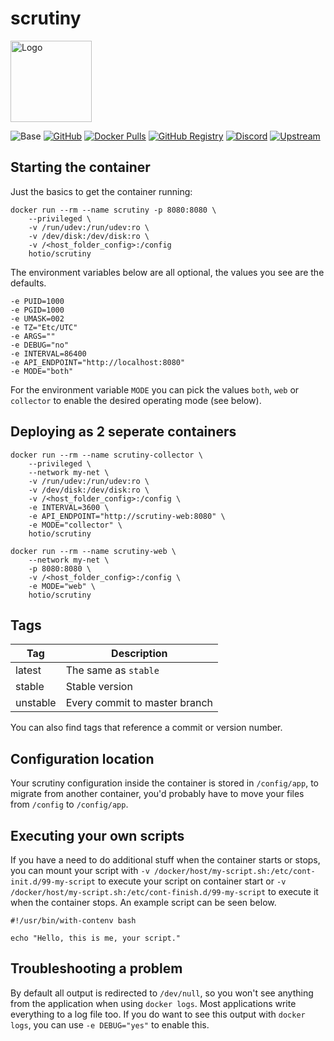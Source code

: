 # scrutiny

<img src="https://raw.githubusercontent.com/hotio/docker-scrutiny/master/img/scrutiny.png" alt="Logo" height="130">

![Base](https://img.shields.io/badge/base-alpine-blue)
[![GitHub](https://img.shields.io/badge/source-github-lightgrey)](https://github.com/hotio/docker-scrutiny)
[![Docker Pulls](https://img.shields.io/docker/pulls/hotio/scrutiny)](https://hub.docker.com/r/hotio/scrutiny)
[![GitHub Registry](https://img.shields.io/badge/registry-ghcr.io-blue)](https://github.com/users/hotio/packages/container/scrutiny/versions)
[![Discord](https://img.shields.io/discord/610068305893523457?color=738ad6&label=discord&logo=discord&logoColor=white)](https://discord.gg/3SnkuKp)
[![Upstream](https://img.shields.io/badge/upstream-project-yellow)](https://github.com/AnalogJ/scrutiny)

## Starting the container

Just the basics to get the container running:

```shell
docker run --rm --name scrutiny -p 8080:8080 \
    --privileged \
    -v /run/udev:/run/udev:ro \
    -v /dev/disk:/dev/disk:ro \
    -v /<host_folder_config>:/config
    hotio/scrutiny
```

The environment variables below are all optional, the values you see are the defaults.

```shell
-e PUID=1000
-e PGID=1000
-e UMASK=002
-e TZ="Etc/UTC"
-e ARGS=""
-e DEBUG="no"
-e INTERVAL=86400
-e API_ENDPOINT="http://localhost:8080"
-e MODE="both"
```

For the environment variable `MODE` you can pick the values `both`, `web` or `collector` to enable the desired operating mode (see below).

## Deploying as 2 seperate containers

```shell
docker run --rm --name scrutiny-collector \
    --privileged \
    --network my-net \
    -v /run/udev:/run/udev:ro \
    -v /dev/disk:/dev/disk:ro \
    -v /<host_folder_config>:/config \
    -e INTERVAL=3600 \
    -e API_ENDPOINT="http://scrutiny-web:8080" \
    -e MODE="collector" \
    hotio/scrutiny
```

```shell
docker run --rm --name scrutiny-web \
    --network my-net \
    -p 8080:8080 \
    -v /<host_folder_config>:/config \
    -e MODE="web" \
    hotio/scrutiny
```

## Tags

| Tag       | Description                                |
| ----------|--------------------------------------------|
| latest    | The same as `stable`                       |
| stable    | Stable version                             |
| unstable  | Every commit to master branch              |

You can also find tags that reference a commit or version number.

## Configuration location

Your scrutiny configuration inside the container is stored in `/config/app`, to migrate from another container, you'd probably have to move your files from `/config` to `/config/app`.

## Executing your own scripts

If you have a need to do additional stuff when the container starts or stops, you can mount your script with `-v /docker/host/my-script.sh:/etc/cont-init.d/99-my-script` to execute your script on container start or `-v /docker/host/my-script.sh:/etc/cont-finish.d/99-my-script` to execute it when the container stops. An example script can be seen below.

```shell
#!/usr/bin/with-contenv bash

echo "Hello, this is me, your script."
```

## Troubleshooting a problem

By default all output is redirected to `/dev/null`, so you won't see anything from the application when using `docker logs`. Most applications write everything to a log file too. If you do want to see this output with `docker logs`, you can use `-e DEBUG="yes"` to enable this.
